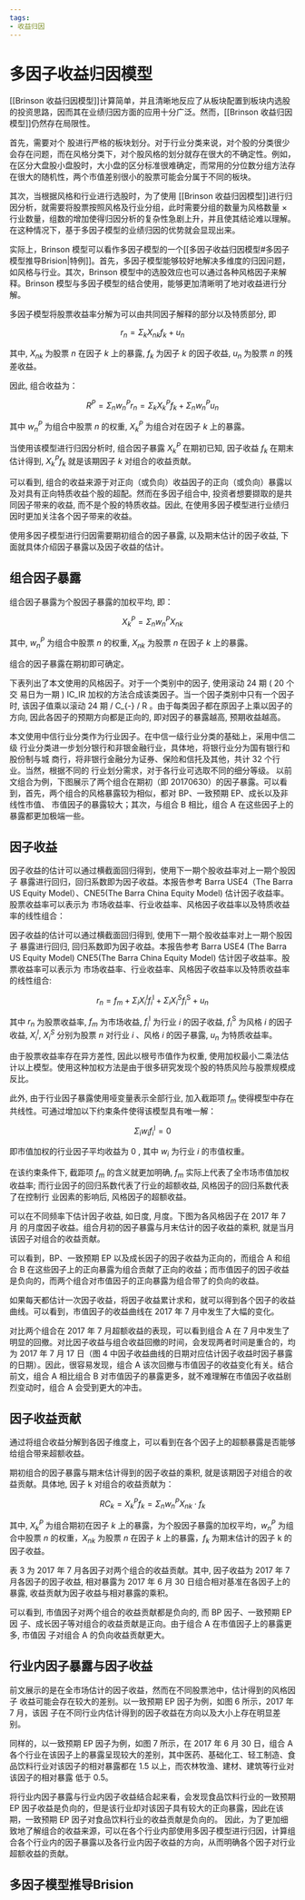 ```yaml
---
tags:
- 收益归因
---
```


# 多因子收益归因模型

[[Brinson 收益归因模型]]计算简单，并且清晰地反应了从板块配置到板块内选股的投资思路，因而其在业绩归因方面的应用十分广泛。然而，[[Brinson 收益归因模型]]仍然存在局限性。

首先，需要对个 股进行严格的板块划分。对于行业分类来说，对个股的分类很少会存在问题，而在风格分类下，对个股风格的划分就存在很大的不确定性。例如，在区分大盘股小盘股时，大小盘的区分标准很难确定，而常用的分位数分组方法存在很大的随机性，两个市值差别很小的股票可能会分属于不同的板块。

其次，当根据风格和行业进行选股时，为了使用 [[Brinson 收益归因模型]]进行归因分析，就需要将股票按照风格及行业分组，此时需要分组的数量为风格数量 × 行业数量，组数的增加使得归因分析的复杂性急剧上升，并且使其结论难以理解。 在这种情况下，基于多因子模型的业绩归因的优势就会显现出来。

实际上，Brinson 模型可以看作多因子模型的一个[[多因子收益归因模型#多因子模型推导Brision|特例]]。首先，多因子模型能够较好地解决多维度的归因问题，如风格与行业。其次，Brinson 模型中的选股效应也可以通过各种风格因子来解释。Brinson 模型与多因子模型的结合使用，能够更加清晰明了地对收益进行分解。

多因子模型将股票收益率分解为可以由共同因子解释的部分以及特质部分, 即

$$r_{n}=\Sigma_{k} X_{n k} f_{k}+u_{n}$$

其中,  $X_{n k}$ 为股票 $n$ 在因子 $k$ 上的暴露,  $f_{k}$ 为因子 $k$ 的因子收益,  $u_{n}$ 为股票 $n$ 的残差收益。

因此, 组合收益为：

$$R^{P}=\Sigma_{n} w_{n}^{P} r_{n}=\Sigma_{k} X_{k}^{P} f_{k}+\Sigma_{n} w_{n}^{P} u_{n}$$

其中 $w_{n}^{P}$ 为组合中股票 $n$ 的权重,  $X_{k}^{P}$ 为组合对在因子 $k$ 上的暴露。

当使用该模型进行归因分析时, 组合因子暴露 $X_{k}^{P}$ 在期初已知, 因子收益 $f_{k}$ 在期末估计得到,  $X_{k}^{P} f_{k}$ 就是该期因子 $k$ 对组合的收益贡献。

可以看到, 组合的收益来源于对正向（或负向）收益因子的正向（或负向）暴露以及对具有正向特质收益个股的超配。然而在多因子组合中, 投资者想要撷取的是共同因子带来的收益, 而不是个股的特质收益。因此, 在使用多因子模型进行业绩归因时更加关注各个因子带来的收益。

使用多因子模型进行归因需要期初组合的因子暴露, 以及期末估计的因子收益, 下面就具体介绍因子暴露以及因子收益的估计。

## 组合因子暴露

组合因子暴露为个股因子暴露的加权平均, 即：

$$X_{k}^{P}=\Sigma_{n} w_{n}^{P} X_{n k}$$

其中,  $w_{n}^{P}$ 为组合中股票 $n$ 的权重, $X_{n k}$ 为股票 $n$ 在因子 $k$ 上的暴露。

组合的因子暴露在期初即可确定。

下表列出了本文使用的风格因子。对于一个类别中的因子, 使用滚动 24 期 ( 20 个交 易日为一期 ) IC_IR 加权的方法合成该类因子。当一个因子类别中只有一个因子时, 该因子值乘以滚动 24 期  / C_{-} / R  。由于每类因子都在原因子上乘以因子的方向, 因此各因子的预期方向都是正向的, 即对因子的暴露越高, 预期收益越高。

本文使用中信行业分类作为行业因子。在中信一级行业分类的基础上，采用中信二级 行业分类进一步划分银行和非银金融行业，具体地，将银行业分为国有银行和股份制与城 商行，将非银行金融分为证券、保险和信托及其他，共计 32 个行业。当然，根据不同的 行业划分需求，对于各行业可选取不同的细分等级。 以前文组合为例，下图展示了两个组合在期初（即 20170630）的因子暴露。可以看 到，首先，两个组合的风格暴露较为相似，都对 BP、一致预期 EP、成长以及非线性市值、 市值因子的暴露较大；其次，与组合 B 相比，组合 A 在这些因子上的暴露都更加极端一些。

## 因子收益

因子收益的估计可以通过横截面回归得到，使用下一期个股收益率对上一期个股因子 暴露进行回归，回归系数即为因子收益。本报告参考 Barra USE4（The Barra US Equity Model）、CNE5(The Barra China Equity Model) 估计因子收益率。股票收益率可以表示为 市场收益率、行业收益率、风格因子收益率以及特质收益率的线性组合：

因子收益的估计可以通过横截面回归得到, 使用下一期个股收益率对上一期个股因子 暴露进行回归, 回归系数即为因子收益。本报告参考 Barra USE4 (The Barra US Equity Model) CNE5(The Barra China Equity Model) 估计因子收益率。股票收益率可以表示为 市场收益率、行业收益率、风格因子收益率以及特质收益率的线性组合:

$$r_{n}=f_{m}+\Sigma_{i} X_{i}^{I} f_{i}^{\mathrm{I}}+\Sigma_{i} X_{i}^{S} f_{i}^{\mathrm{S}}+u_{n}$$

其中 $r_{n}$ 为股票收益率,  $f_{m}$ 为市场收益,  $f_{i}^{\mathrm{I}}$ 为行业 $i$ 的因子收益,  $f_{i}^{\mathrm{S}}$ 为风格 $i$ 的因子收益, $X_{i}^{I}$, $X_{i}^{S}$ 分别为股票 $n$ 对行业 $i$  、风格 $i$ 的因子暴露, $u_{n}$ 为特质收益率。

由于股票收益率存在异方差性, 因此以根号市值作为权重, 使用加权最小二乘法估计以上模型。使用这种加权方法是由于很多研究发现个股的特质风险与股票规模成反比。

此外, 由于行业因子暴露使用哑变量表示全部行业, 加入截距项 $f_{m}$ 使得模型中存在共线性。可通过增加以下约束条件使得该模型具有唯一解：

$$\Sigma_{\mathrm{i}} w_{i} f_{i}^{\mathrm{I}}=0$$

即市值加权的行业因子平均收益为 $0$ , 其中 $w_{i}$ 为行业 $i$ 的市值权重。

在该约束条件下, 截距项 $f_{m}$ 的含义就更加明确,  $f_{m}$ 实际上代表了全市场市值加权收益率; 而行业因子的回归系数代表了行业的超额收益, 风格因子的回归系数代表了在控制行 业因素的影响后, 风格因子的超额收益。

可以在不同频率下估计因子收益, 如日度, 月度。下图为各风格因子在 2017 年 7 月 的月度因子收益。组合月初的因子暴露与月末估计的因子收益的乘积, 就是当月该因子对组合的收益贡献。

可以看到，BP、一致预期 EP 以及成长因子的因子收益为正向的，而组合 A 和组合 B 在这些因子上的正向暴露为组合贡献了正向的收益；而市值因子的因子收益是负向的，而两个组合对市值因子的正向暴露为组合带了的负向的收益。

如果每天都估计一次因子收益，将因子收益累计求和，就可以得到各个因子的收益曲线。可以看到，市值因子的收益曲线在 2017 年 7 月中发生了大幅的变化。

对比两个组合在 2017 年 7 月超额收益的表现，可以看到组合 A 在 7 月中发生了明显的回撤。对比因子收益与组合收益回撤的时间，会发现两者时间是重合的，均为 2017 年 7 月 17 日（图 4 中因子收益曲线的日期对应估计因子收益时因子暴露的日期）。因此，很容易发现，组合 A 该次回撤与市值因子的收益变化有关。结合前文，组合 A 相比组合 B 对市值因子的暴露更多，就不难理解在市值因子收益剧烈变动时，组合 A 会受到更大的冲击。

## 因子收益贡献

通过将组合收益分解到各因子维度上，可以看到在各个因子上的超额暴露是否能够给组合带来超额收益。

期初组合的因子暴露与期末估计得到的因子收益的乘积, 就是该期因子对组合的收益贡献。具体地, 因子 k 对组合的收益贡献为：

$$R C_{k}=X_{k}^{P} f_{k}=\Sigma_{n} w_{n}^{P} X_{n k} \cdot f_{k}$$

其中,  $X_{k}^{P}$ 为组合期初在因子 $k$ 上的暴露，为个股因子暴露的加权平均，$w_{n}^{P}$ 为组合中股票 $n$ 的权重，$X_{n k}$ 为股票 $n$ 在因子 $k$ 上的暴露，$f_{k}$ 为期末估计的因子 k 的因子收益。

表 3 为 2017 年 7 月各因子对两个组合的收益贡献。其中, 因子收益为 2017 年 7 月各因子的因子收益, 相对暴露为 2017 年 6 月 30 日组合相对基准在各因子上的暴露, 收益贡献为因子收益与相对暴露的乘积。

可以看到, 市值因子对两个组合的收益贡献都是负向的, 而 BP 因子、一致预期 EP 因 子、成长因子等对组合的收益贡献是正向。由于组合 A 在市值因子上的暴露更多, 市值因 子对组合 A 的负向收益贡献更大。

## 行业内因子暴露与因子收益

前文展示的是在全市场估计的因子收益，然而在不同股票池中，估计得到的风格因子 收益可能会存在较大的差别。以一致预期 EP 因子为例，如图 6 所示，2017 年 7 月，该因 子在不同行业内估计得到的因子收益在方向以及大小上存在明显差别。

同样的，以一致预期 EP 因子为例，如图 7 所示，在 2017 年 6 月 30 日，组合 A 各个行业在该因子上的暴露呈现较大的差别，其中医药、基础化工、轻工制造、食品饮料行业对该因子的相对暴露都在 1.5 以上，而农林牧渔、建材、建筑等行业对该因子的相对暴露 低于 0.5。

将行业内因子暴露与行业内因子收益结合起来看，会发现食品饮料行业的一致预期 EP 因子收益是负向的，但是该行业却对该因子具有较大的正向暴露，因此在该期，一致预期 EP 因子对食品饮料行业的收益贡献是负向的。 因此，为了更加细致地了解组合的收益来源，可以在各个行业内部使用多因子模型进行归因，计算组合各个行业内的因子暴露以及各行业内因子收益的方向，从而明确各个因子对行业超额收益的贡献。

## 多因子模型推导Brision